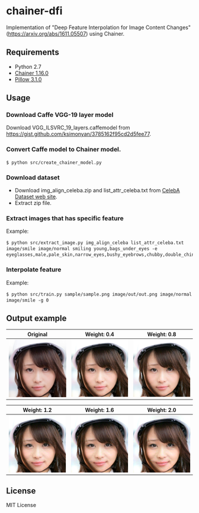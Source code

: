 # chainer-dfi

Implementation of "Deep Feature Interpolation for Image Content Changes"(https://arxiv.org/abs/1611.05507) using Chainer.

## Requirements

* Python 2.7
* [Chainer 1.16.0](http://chainer.org/)
* [Pillow 3.1.0](https://pillow.readthedocs.io/)

## Usage

### Download Caffe VGG-19 layer model

Download VGG_ILSVRC_19_layers.caffemodel from https://gist.github.com/ksimonyan/3785162f95cd2d5fee77.

### Convert Caffe model to Chainer model.

```
$ python src/create_chainer_model.py
```

### Download dataset

* Download img_align_celeba.zip and list_attr_celeba.txt from [CelebA Dataset web site](http://mmlab.ie.cuhk.edu.hk/projects/CelebA.html).
* Extract zip file.

### Extract images that has specific feature

Example:

```
$ python src/extract_image.py img_align_celeba list_attr_celeba.txt image/smile image/normal smiling young,bags_under_eyes -e eyeglasses,male,pale_skin,narrow_eyes,bushy_eyebrows,chubby,double_chin,bald,bangs,receding_hairline,sideburns,wavy_hair,blond_hair,gray_hair,mouth_slightly_open
```

### Interpolate feature

Example:

```
$ python src/train.py sample/sample.png image/out/out.png image/normal image/smile -g 0
```

## Output example

|Original|Weight: 0.4|Weight: 0.8|
|:---:|:---:|:---:|
|![Original image](/sample/sample.png "Original image")|![Image with interpolation weight=0.4](/sample/sample_w04.png "Weight: 0.4")|![Image with interpolation weight=0.8](/sample/sample_w04.png "Weight: 0.8")|

|Weight: 1.2|Weight: 1.6|Weight: 2.0|
|:---:|:---:|:---:|
|![Image with interpolation weight=1.2](/sample/sample_w12.png "Weight: 1.2")|![Image with interpolation weight=1.6](/sample/sample_w16.png "Weight: 1.6")|![Image with interpolation weight=2.0](/sample/sample_w20.png "Weight: 2.0")|

## License

MIT License
